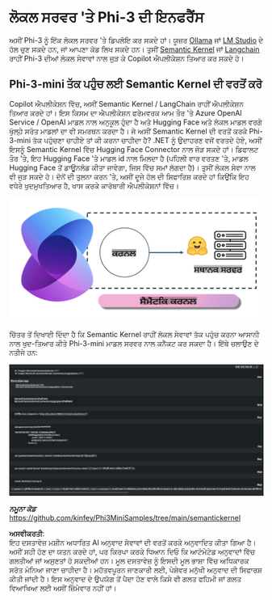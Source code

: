 # **ਲੋਕਲ ਸਰਵਰ 'ਤੇ Phi-3 ਦੀ ਇਨਫਰੈਂਸ**

ਅਸੀਂ Phi-3 ਨੂੰ ਇੱਕ ਲੋਕਲ ਸਰਵਰ 'ਤੇ ਡਿਪਲੋਇ ਕਰ ਸਕਦੇ ਹਾਂ। ਯੂਜ਼ਰ [Ollama](https://ollama.com) ਜਾਂ [LM Studio](https://llamaedge.com) ਦੇ ਹੱਲ ਚੁਣ ਸਕਦੇ ਹਨ, ਜਾਂ ਆਪਣਾ ਕੋਡ ਲਿਖ ਸਕਦੇ ਹਨ। ਤੁਸੀਂ [Semantic Kernel](https://github.com/microsoft/semantic-kernel?WT.mc_id=aiml-138114-kinfeylo) ਜਾਂ [Langchain](https://www.langchain.com/) ਰਾਹੀਂ Phi-3 ਦੀਆਂ ਲੋਕਲ ਸੇਵਾਵਾਂ ਨਾਲ ਜੁੜ ਕੇ Copilot ਐਪਲੀਕੇਸ਼ਨ ਤਿਆਰ ਕਰ ਸਕਦੇ ਹੋ।

## **Phi-3-mini ਤੱਕ ਪਹੁੰਚ ਲਈ Semantic Kernel ਦੀ ਵਰਤੋਂ ਕਰੋ**

Copilot ਐਪਲੀਕੇਸ਼ਨ ਵਿੱਚ, ਅਸੀਂ Semantic Kernel / LangChain ਰਾਹੀਂ ਐਪਲੀਕੇਸ਼ਨ ਤਿਆਰ ਕਰਦੇ ਹਾਂ। ਇਸ ਕਿਸਮ ਦਾ ਐਪਲੀਕੇਸ਼ਨ ਫਰੇਮਵਰਕ ਆਮ ਤੌਰ 'ਤੇ Azure OpenAI Service / OpenAI ਮਾਡਲ ਨਾਲ ਅਨੁਕੂਲ ਹੁੰਦਾ ਹੈ ਅਤੇ Hugging Face ਅਤੇ ਲੋਕਲ ਮਾਡਲ ਵਰਗੇ ਖੁੱਲ੍ਹੇ ਸਰੋਤ ਮਾਡਲਾਂ ਦਾ ਵੀ ਸਮਰਥਨ ਕਰਦਾ ਹੈ। ਜੇ ਅਸੀਂ Semantic Kernel ਦੀ ਵਰਤੋਂ ਕਰਕੇ Phi-3-mini ਤੱਕ ਪਹੁੰਚਣਾ ਚਾਹੀਏ ਤਾਂ ਕੀ ਕਰਨਾ ਚਾਹੀਦਾ ਹੈ? .NET ਨੂੰ ਉਦਾਹਰਣ ਵਜੋਂ ਵਰਤਦੇ ਹੋਏ, ਅਸੀਂ ਇਸਨੂੰ Semantic Kernel ਵਿੱਚ Hugging Face Connector ਨਾਲ ਜੋੜ ਸਕਦੇ ਹਾਂ। ਡਿਫਾਲਟ ਤੌਰ 'ਤੇ, ਇਹ Hugging Face 'ਤੇ ਮਾਡਲ id ਨਾਲ ਮਿਲਦਾ ਹੈ (ਪਹਿਲੀ ਵਾਰ ਵਰਤਣ 'ਤੇ, ਮਾਡਲ Hugging Face ਤੋਂ ਡਾਊਨਲੋਡ ਕੀਤਾ ਜਾਵੇਗਾ, ਜਿਸ ਵਿੱਚ ਸਮਾਂ ਲੱਗਦਾ ਹੈ)। ਤੁਸੀਂ ਲੋਕਲ ਸੇਵਾ ਨਾਲ ਵੀ ਜੁੜ ਸਕਦੇ ਹੋ। ਦੋਨੋਂ ਦੀ ਤੁਲਨਾ ਕਰਨ 'ਤੇ, ਅਸੀਂ ਦੂਜੇ ਹੱਲ ਦੀ ਸਿਫਾਰਿਸ਼ ਕਰਦੇ ਹਾਂ ਕਿਉਂਕਿ ਇਹ ਵਧੇਰੇ ਖੁਦਮੁਖਤਿਆਰ ਹੈ, ਖਾਸ ਕਰਕੇ ਕਾਰੋਬਾਰੀ ਐਪਲੀਕੇਸ਼ਨਾਂ ਵਿੱਚ।

![sk](../../../../../translated_images/sk.c244b32f4811c6f0938b9e95b0b2f4b28105bff6495bdc3b24cd42b3e3e89bb9.pa.png)

ਚਿੱਤਰ ਤੋਂ ਦਿਖਾਈ ਦਿੰਦਾ ਹੈ ਕਿ Semantic Kernel ਰਾਹੀਂ ਲੋਕਲ ਸੇਵਾਵਾਂ ਤੱਕ ਪਹੁੰਚ ਕਰਨਾ ਆਸਾਨੀ ਨਾਲ ਖੁਦ-ਤਿਆਰ ਕੀਤੇ Phi-3-mini ਮਾਡਲ ਸਰਵਰ ਨਾਲ ਕਨੈਕਟ ਕਰ ਸਕਦਾ ਹੈ। ਇੱਥੇ ਚਲਾਉਣ ਦੇ ਨਤੀਜੇ ਹਨ:

![skrun](../../../../../translated_images/skrun.fb7a635a22ae8b7919d6e15c0eb27262526ed69728c5a1d2773a97d4562657c7.pa.png)

***ਨਮੂਨਾ ਕੋਡ*** https://github.com/kinfey/Phi3MiniSamples/tree/main/semantickernel

**ਅਸਵੀਕਰਤੀ**:  
ਇਹ ਦਸਤਾਵੇਜ਼ ਮਸ਼ੀਨ ਅਧਾਰਿਤ AI ਅਨੁਵਾਦ ਸੇਵਾਵਾਂ ਦੀ ਵਰਤੋਂ ਕਰਕੇ ਅਨੁਵਾਦਿਤ ਕੀਤਾ ਗਿਆ ਹੈ। ਅਸੀਂ ਸਹੀ ਹੋਣ ਦਾ ਯਤਨ ਕਰਦੇ ਹਾਂ, ਪਰ ਕਿਰਪਾ ਕਰਕੇ ਧਿਆਨ ਦਿਓ ਕਿ ਆਟੋਮੇਟੇਡ ਅਨੁਵਾਦਾਂ ਵਿੱਚ ਗਲਤੀਆਂ ਜਾਂ ਅਸੁਣਤਾਂ ਹੋ ਸਕਦੀਆਂ ਹਨ। ਮੂਲ ਦਸਤਾਵੇਜ਼ ਨੂੰ ਇਸਦੀ ਮੂਲ ਭਾਸ਼ਾ ਵਿੱਚ ਅਧਿਕਾਰਕ ਸਰੋਤ ਮੰਨਿਆ ਜਾਣਾ ਚਾਹੀਦਾ ਹੈ। ਮਹੱਤਵਪੂਰਨ ਜਾਣਕਾਰੀ ਲਈ, ਪੇਸ਼ੇਵਰ ਮਨੁੱਖੀ ਅਨੁਵਾਦ ਦੀ ਸਿਫਾਰਸ਼ ਕੀਤੀ ਜਾਂਦੀ ਹੈ। ਇਸ ਅਨੁਵਾਦ ਦੇ ਉਪਯੋਗ ਤੋਂ ਪੈਦਾ ਹੋਣ ਵਾਲੇ ਕਿਸੇ ਵੀ ਗਲਤ ਫਹਿਮੀ ਜਾਂ ਗਲਤ ਵਿਆਖਿਆ ਲਈ ਅਸੀਂ ਜ਼ਿੰਮੇਵਾਰ ਨਹੀਂ ਹਾਂ।